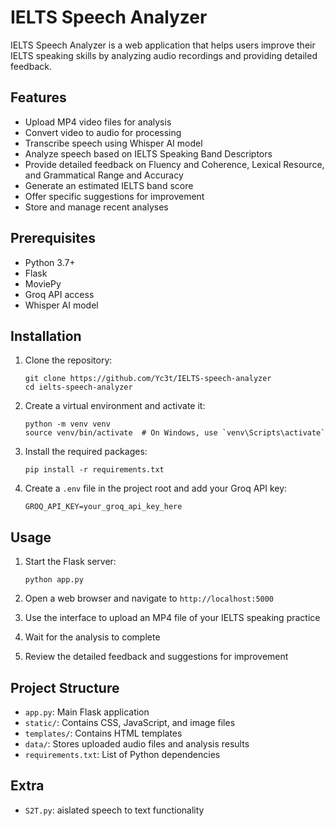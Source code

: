 # IELTS Speech Analyzer

IELTS Speech Analyzer is a web application that helps users improve their IELTS speaking skills by analyzing audio recordings and providing detailed feedback.

## Features

- Upload MP4 video files for analysis
- Convert video to audio for processing
- Transcribe speech using Whisper AI model
- Analyze speech based on IELTS Speaking Band Descriptors
- Provide detailed feedback on Fluency and Coherence, Lexical Resource, and Grammatical Range and Accuracy
- Generate an estimated IELTS band score
- Offer specific suggestions for improvement
- Store and manage recent analyses

## Prerequisites

- Python 3.7+
- Flask
- MoviePy
- Groq API access
- Whisper AI model

## Installation

1. Clone the repository:
   ```
   git clone https://github.com/Yc3t/IELTS-speech-analyzer
   cd ielts-speech-analyzer
   ```

2. Create a virtual environment and activate it:
   ```
   python -m venv venv
   source venv/bin/activate  # On Windows, use `venv\Scripts\activate`
   ```

3. Install the required packages:
   ```
   pip install -r requirements.txt
   ```

4. Create a `.env` file in the project root and add your Groq API key:
   ```
   GROQ_API_KEY=your_groq_api_key_here
   ```

## Usage

1. Start the Flask server:
   ```
   python app.py
   ```

2. Open a web browser and navigate to `http://localhost:5000`

3. Use the interface to upload an MP4 file of your IELTS speaking practice

4. Wait for the analysis to complete

5. Review the detailed feedback and suggestions for improvement

## Project Structure

- `app.py`: Main Flask application
- `static/`: Contains CSS, JavaScript, and image files
- `templates/`: Contains HTML templates
- `data/`: Stores uploaded audio files and analysis results
- `requirements.txt`: List of Python dependencies

## Extra
- `S2T.py`: aislated speech to text functionality
